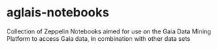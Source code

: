 # aglais-notebooks
Collection of Zeppelin Notebooks aimed for use on the Gaia Data Mining Platform to access Gaia data, in combination with other data sets
